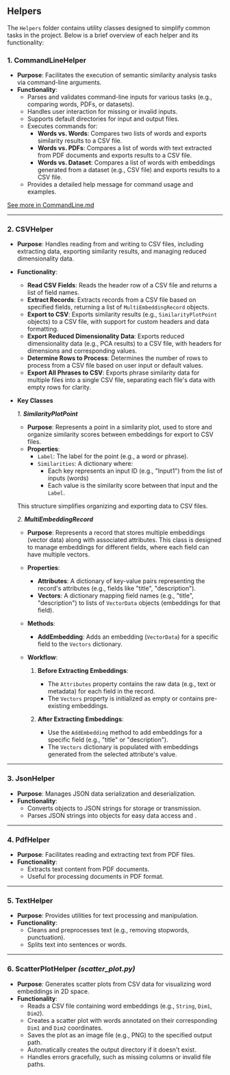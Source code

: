 ## Helpers

The `Helpers` folder contains utility classes designed to simplify common tasks in the project. Below is a brief overview of each helper and its functionality:

### 1. **CommandLineHelper**
- **Purpose**: Facilitates the execution of semantic similarity analysis tasks via command-line arguments.
- **Functionality**:
  - Parses and validates command-line inputs for various tasks (e.g., comparing words, PDFs, or datasets).
  - Handles user interaction for missing or invalid inputs.
  - Supports default directories for input and output files.
  - Executes commands for:
    - **Words vs. Words**: Compares two lists of words and exports similarity results to a CSV file.
    - **Words vs. PDFs**: Compares a list of words with text extracted from PDF documents and exports results to a CSV file.
    - **Words vs. Dataset**: Compares a list of words with embeddings generated from a dataset (e.g., CSV file) and exports results to a CSV file.
  - Provides a detailed help message for command usage and examples.

[See more in CommandLine.md](./CommandLine.md)

---

### 2. **CSVHelper**
- **Purpose**: Handles reading from and writing to CSV files, including extracting data, exporting similarity results, and managing reduced dimensionality data.
- **Functionality**:
  - **Read CSV Fields**: Reads the header row of a CSV file and returns a list of field names.
  - **Extract Records**: Extracts records from a CSV file based on specified fields, returning a list of `MultiEmbeddingRecord` objects.
  - **Export to CSV**: Exports similarity results (e.g., `SimilarityPlotPoint` objects) to a CSV file, with support for custom headers and data formatting.
  - **Export Reduced Dimensionality Data**: Exports reduced dimensionality data (e.g., PCA results) to a CSV file, with headers for dimensions and corresponding values.
  - **Determine Rows to Process**: Determines the number of rows to process from a CSV file based on user input or default values.
  - **Export All Phrases to CSV**: Exports phrase similarity data for multiple files into a single CSV file, separating each file's data with empty rows for clarity.
- **Key Classes**

  *1. **SimilarityPlotPoint***
    - **Purpose**: Represents a point in a similarity plot, used to store and organize similarity scores between embeddings for export to CSV files.
    - **Properties**:
      - `Label`: The label for the point (e.g., a word or phrase).
      - `Similarities`: A dictionary where:
        - Each key represents an input ID (e.g., "Input1") from the list of inputs (words)
        - Each value is the similarity score between that input and the `Label`.
    
    This structure simplifies organizing and exporting data to CSV files.
  
  *2. **MultiEmbeddingRecord***
    - **Purpose**: Represents a record that stores multiple embeddings (vector data) along with associated attributes. This class is designed to manage embeddings for different fields, where each field can have multiple vectors.
    - **Properties**:
      - **Attributes**: A dictionary of key-value pairs representing the record's attributes (e.g., fields like "title", "description").
      - **Vectors**: A dictionary mapping field names (e.g., "title", "description") to lists of `VectorData` objects (embeddings for that field).
    - **Methods**:
      - **AddEmbedding**: Adds an embedding (`VectorData`) for a specific field to the `Vectors` dictionary.

    - **Workflow**:
      1. **Before Extracting Embeddings**:
         - The `Attributes` property contains the raw data (e.g., text or metadata) for each field in the record.
         - The `Vectors` property is initialized as empty or contains pre-existing embeddings.
      
      2. **After Extracting Embeddings**:
         - Use the `AddEmbedding` method to add embeddings for a specific field (e.g., "title" or "description").
         - The `Vectors` dictionary is populated with embeddings generated from the selected attribute's value.
---

### 3. **JsonHelper**
- **Purpose**: Manages JSON data serialization and deserialization.
- **Functionality**:
  - Converts objects to JSON strings for storage or transmission.
  - Parses JSON strings into objects for easy data access and .

---

### 4. **PdfHelper**
- **Purpose**: Facilitates reading and extracting text from PDF files.
- **Functionality**:
  - Extracts text content from PDF documents.
  - Useful for processing documents in PDF format.

---

### 5. **TextHelper**
- **Purpose**: Provides utilities for text processing and manipulation.
- **Functionality**:
  - Cleans and preprocesses text (e.g., removing stopwords, punctuation).
  - Splits text into sentences or words.

---

### 6. **ScatterPlotHelper** *(scatter_plot.py)*
- **Purpose**: Generates scatter plots from CSV data for visualizing word embeddings in 2D space.
- **Functionality**:
  - Reads a CSV file containing word embeddings (e.g., `String`, `Dim1`, `Dim2`).
  - Creates a scatter plot with words annotated on their corresponding `Dim1` and `Dim2` coordinates.
  - Saves the plot as an image file (e.g., PNG) to the specified output path.
  - Automatically creates the output directory if it doesn't exist.
  - Handles errors gracefully, such as missing columns or invalid file paths.
